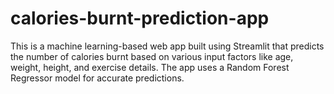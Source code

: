 # calories-burnt-prediction-app
This is a machine learning-based web app built using Streamlit that predicts the number of calories burnt based on various input factors like age, weight, height, and exercise details. The app uses a Random Forest Regressor model for accurate predictions.
